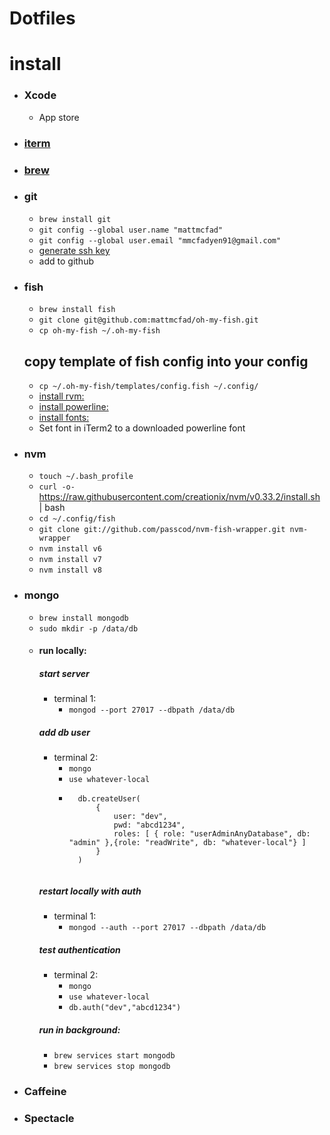 # Dotfiles

# install

- ### Xcode
    - App store
- ### [iterm](https://www.iterm2.com/downloads.html)
- ### [brew](https://brew.sh/)
- ### git 
    - `brew install git`
    - `git config --global user.name "mattmcfad"`
    - `git config --global user.email "mmcfadyen91@gmail.com"`
    - [generate ssh key](https://help.github.com/articles/generating-a-new-ssh-key-and-adding-it-to-the-ssh-agent/)
    - add to github
- ### fish
    - `brew install fish`
    - `git clone git@github.com:mattmcfad/oh-my-fish.git`
    - `cp oh-my-fish ~/.oh-my-fish`
    ## copy template of fish config into your config
    - `cp ~/.oh-my-fish/templates/config.fish ~/.config/`
    - [install rvm:](https://rvm.io/rvm/install)
    - [install powerline:](https://powerline.readthedocs.org/en/master/installation/osx.html)
    - [install fonts:](https://github.com/powerline/fonts)
    - Set font in iTerm2 to a downloaded powerline font


- ### nvm
    - `touch ~/.bash_profile`
    - `curl -o- `https://raw.githubusercontent.com/creationix/nvm/v0.33.2/install.sh | bash
    - `cd ~/.config/fish`
    - `git clone git://github.com/passcod/nvm-fish-wrapper.git nvm-wrapper`
    - `nvm install v6`
    - `nvm install v7`
    - `nvm install v8`
- ### mongo
    - `brew install mongodb`
    - `sudo mkdir -p /data/db`
    - #### run locally:
        ##### start server
        - terminal 1:
            - `mongod --port 27017 --dbpath /data/db`
        ##### add db user
        - terminal 2:
            -  `mongo`
            -  `use whatever-local`
            - ```
                db.createUser(
                    {
                        user: "dev",
                        pwd: "abcd1234",
                        roles: [ { role: "userAdminAnyDatabase", db: "admin" },{role: "readWrite", db: "whatever-local"} ]
                    }
                )
            ```

        ##### restart locally with auth
        - terminal 1:
            - `mongod --auth --port 27017 --dbpath /data/db`
        ##### test authentication
        - terminal 2:
            -  `mongo`
            -  `use whatever-local`
            - `db.auth("dev","abcd1234")`
        ##### run in background:
        - `brew services start mongodb`
        - `brew services stop mongodb`

- ### Caffeine
- ### Spectacle